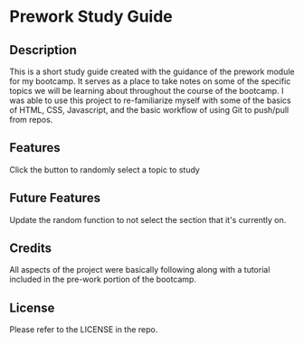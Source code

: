 # Prework Study Guide

## Description

This is a short study guide created with the guidance of the prework module for my bootcamp.  It serves as a place to take notes on some of the specific topics we will be learning about throughout the course of the bootcamp. I was able to use this project to re-familiarize myself with some of the basics of HTML, CSS, Javascript, and the basic workflow of using Git to push/pull from repos. 

## Features
Click the button to randomly select a topic to study

## Future Features
Update the random function to not select the section that it's currently on.  

## Credits

All aspects of the project were basically following along with a tutorial included in the pre-work portion of the bootcamp.  

## License

Please refer to the LICENSE in the repo.  


